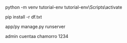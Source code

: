python -m venv tutorial-env
tutorial-env\Scripts\activate

pip install -r df.txt

app/py manage.py runserver

admin cuentaa
chamorro 1234
